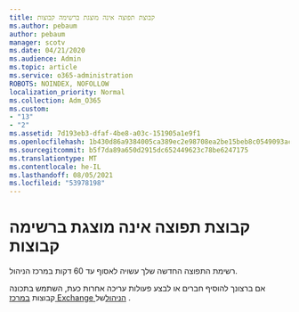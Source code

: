 ```yaml
---
title: קבוצת תפוצה אינה מוצגת ברשימה קבוצות
ms.author: pebaum
author: pebaum
manager: scotv
ms.date: 04/21/2020
ms.audience: Admin
ms.topic: article
ms.service: o365-administration
ROBOTS: NOINDEX, NOFOLLOW
localization_priority: Normal
ms.collection: Adm_O365
ms.custom:
- "13"
- "2"
ms.assetid: 7d193eb3-dfaf-4be8-a03c-151905a1e9f1
ms.openlocfilehash: 1b430d86a9384005ca389ec2e98708ea2be15beb8c0549093acb829f90189d38
ms.sourcegitcommit: b5f7da89a650d2915dc652449623c78be6247175
ms.translationtype: MT
ms.contentlocale: he-IL
ms.lasthandoff: 08/05/2021
ms.locfileid: "53978198"
---
```

# <a name="distribution-group-not-showing-in-groups-list"></a>קבוצת תפוצה אינה מוצגת ברשימה קבוצות

רשימת התפוצה החדשה שלך עשויה לאסוף עד 60 דקות במרכז הניהול.
  
אם ברצונך להוסיף חברים או לבצע פעולות עריכה אחרות כעת, השתמש בתכונה קבוצות [במרכז Exchange הניהול](https://outlook.office365.com/ecp/?rfr=Admin_o365&amp;exsvurl=1)של .
  